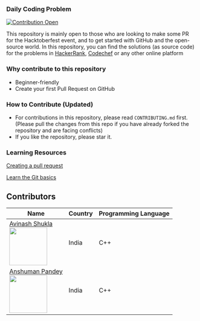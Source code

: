 ### Daily Coding Problem

[![Contribution Open](https://img.shields.io/badge/contributions-welcome-brightgreen.svg?style=flat)](https://github.com/ows-ali/Hacktoberfest/blob/master/CONTRIBUTING.md)

This repository is mainly open to those who are looking to make some PR for the Hacktoberfest event, and to get started with GitHub and the open-source world.
In this repository, you can find the solutions (as source code) for the problems in [HackerRank](https://hackerrank.com), [Codechef](https://codechef.com) or any other online platform

### Why contribute to this repository
- Beginner-friendly
- Create your first Pull Request on GitHub


### How to Contribute (Updated)
- For contributions in this repository, please read `CONTRIBUTING.md` first. (Please pull the changes from this repo if you have already forked the repository and are facing conflicts)
- If you like the repository, please star it.

### Learning Resources

[Creating a pull request](https://services.github.com/on-demand/intro-to-github/create-pull-request)

[Learn the Git basics](https://try.github.io)

## Contributors

| Name                                                                                                                               | Country               | Programming Language |
|------------------------------------------------------------------------------------------------------------------------------------|-----------------------|----------------------|
| [Avinash Shukla](https://github.com/luci04/) <br> <img src="https://github.com/luci04.png" width="100" height="100">               | India                 | C++                  |                                                                                                       
| [Anshuman Pandey](https://github.com/crist04/) <br> <img src="https://github.com/crist04.png" width="100" height="100">            | India                 | C++                  |                                                                                                       

